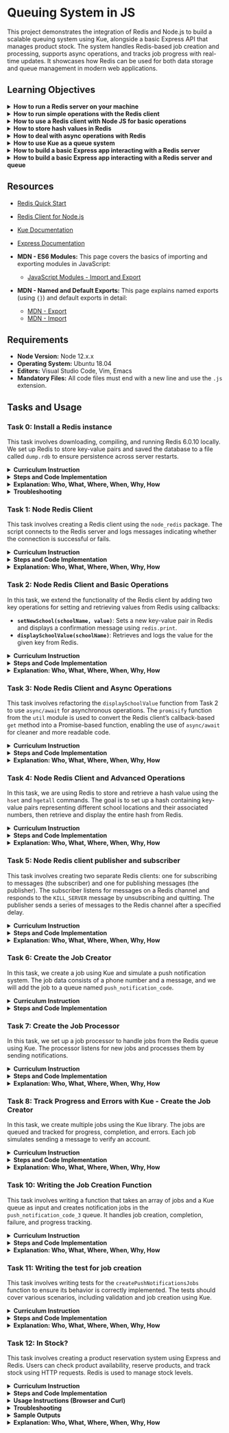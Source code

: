 # Queuing System in JS
This project demonstrates the integration of Redis and Node.js to build a scalable queuing system using Kue, alongside a basic Express API that manages product stock. The system handles Redis-based job creation and processing, supports async operations, and tracks job progress with real-time updates. It showcases how Redis can be used for both data storage and queue management in modern web applications.

## Learning Objectives
<details>
  <summary><strong>How to run a Redis server on your machine</strong></summary>

- **Answer:**
  To run a Redis server on your machine:
  1. Install Redis by downloading and extracting it from [redis.io](https://redis.io/download).
  2. Start the Redis server using the command:
     ```bash
     redis-server
     ```
  3. Ensure Redis is running by using:
     ```bash
     redis-cli ping
     ```
     The response should be `PONG`.

- **Tasks Covered:** Task 0, Task 1, Task 12.

</details>



<details>
  <summary><strong>How to run simple operations with the Redis client</strong></summary>

- **Answer:**
  Redis clients, such as `redis-cli` or Node.js Redis client, allow you to run simple operations:
  - **Set a value**:
    ```bash
    set key value
    ```
  - **Get a value**:
    ```bash
    get key
    ```
  In Node.js, you can use:
  ```javascript
  client.set('key', 'value');
  client.get('key', (err, reply) => console.log(reply));
  ```

- **Tasks Covered:** Task 0, Task 2, Task 12.

</details>



<details>
  <summary><strong>How to use a Redis client with Node JS for basic operations</strong></summary>

- **Answer:**
  In Node.js, you can use the `redis` package to interact with Redis:
  ```javascript
  const client = createClient();
  client.set('key', 'value', redis.print);
  client.get('key', (err, reply) => console.log(reply));
  ```

  This allows you to perform basic operations like setting and retrieving data from Redis.

- **Tasks Covered:** Task 1, Task 2.

</details>


<details>
  <summary><strong>How to store hash values in Redis</strong></summary>

- **Answer:**
  To store hash values in Redis using Node.js:
  ```javascript
  client.hset('hashName', 'key', 'value', redis.print);
  client.hgetall('hashName', (err, object) => console.log(object));
  ```
  This allows you to store and retrieve multiple key-value pairs under a single Redis hash.

- **Tasks Covered:** Task 4.

</details>


<details>
  <summary><strong>How to deal with async operations with Redis</strong></summary>

- **Answer:**
  You can deal with async operations in Redis by using `promisify` in Node.js:
  ```javascript
  const { promisify } = require('util');
  const getAsync = promisify(client.get).bind(client);
  const result = await getAsync('key');
  ```
  This enables using `async/await` with Redis operations.

- **Tasks Covered:** Task 3, Task 12.

</details>



<details>
  <summary><strong>How to use Kue as a queue system</strong></summary>

- **Answer:**
  Kue is a priority job queue backed by Redis. You can use Kue as follows:
  ```javascript
  const queue = kue.createQueue();
  queue.create('job_type', { data }).save();
  queue.process('job_type', (job, done) => {
    console.log(`Processing job: ${job.id}`);
    done();
  });
  ```
  This allows you to create, process, and track jobs.

- **Tasks Covered:** Task 6, Task 7, Task 8, Task 9.

</details>



<details>
  <summary><strong>How to build a basic Express app interacting with a Redis server</strong></summary>

- **Answer:**
  In an Express app, you can interact with Redis by using the `redis` package:
  ```javascript
  const client = createClient();
  app.get('/route', async (req, res) => {
    const value = await getAsync('key');
    res.json({ value });
  });
  ```
  This enables you to build an API that can retrieve and modify data in Redis.

- **Tasks Covered:** Task 12.

</details>


<details>
  <summary><strong>How to build a basic Express app interacting with a Redis server and queue</strong></summary>

- **Answer:**
  You can combine Express, Redis, and Kue by setting up routes that process jobs:
  ```javascript
  const queue = kue.createQueue();
  app.get('/route', (req, res) => {
    const job = queue.create('job_type', { data }).save();
    res.json({ job_id: job.id });
  });
  ```
  This allows the app to interact with both Redis for data storage and Kue for job processing.

- **Tasks Covered:** Task 12 (Redis), Task 6-9 (Kue).

</details>


## Resources
- [Redis Quick Start](https://redis.io/docs/latest/integrate/)
- [Redis Client for Node.js](https://github.com/redis/node-redis)
- [Kue Documentation](https://github.com/Automattic/kue)
- [Express Documentation](https://expressjs.com/)

- **MDN - ES6 Modules:**
   This page covers the basics of importing and exporting modules in JavaScript:
   - [JavaScript Modules - Import and Export](https://developer.mozilla.org/en-US/docs/Web/JavaScript/Guide/Modules)

- **MDN - Named and Default Exports:**
   This page explains named exports (using `{}`) and default exports in detail:
   - [MDN - Export](https://developer.mozilla.org/en-US/docs/web/javascript/reference/statements/export)
   - [MDN - Import](https://developer.mozilla.org/en-US/docs/Web/JavaScript/Reference/Statements/import)


## Requirements
- **Node Version:** Node 12.x.x
- **Operating System:** Ubuntu 18.04
- **Editors:** Visual Studio Code, Vim, Emacs
- **Mandatory Files:** All code files must end with a new line and use the `.js` extension.


## Tasks and Usage

### Task 0: Install a Redis instance

This task involves downloading, compiling, and running Redis 6.0.10 locally. We set up Redis to store key-value pairs and saved the database to a file called `dump.rdb` to ensure persistence across server restarts.

<details>
  <summary><strong>Curriculum Instruction</strong></summary>

- Download and install Redis 6.0.10.
- Start the Redis server.
- Set a key-value pair in the Redis database using the Redis CLI.
- Save the database to an `.rdb` file.
- Copy the `dump.rdb` file into the root of the project folder.
- Verify that calling `get Holberton` returns `"School"`.

</details>

<details>
  <summary><strong>Steps and Code Implementation</strong></summary>

1. **Download and Extract Redis:**

   Begin by downloading and extracting Redis 6.0.10:

   ```bash
   wget http://download.redis.io/releases/redis-6.0.10.tar.gz
   tar xzf redis-6.0.10.tar.gz
   cd redis-6.0.10
   ```

2. **Compile Redis:**

   After extracting, compile the Redis source code using the `make` command:

   ```bash
   make
   ```

   This command compiles the Redis binaries, including the Redis server and Redis CLI.

3. **Start the Redis Server:**

   Once compiled, run the Redis server:

   ```bash
   src/redis-server
   ```

4. **Open the Redis CLI and Set Key-Value Pairs:**

   Open another terminal, navigate to the Redis directory, and start the Redis CLI:

   ```bash
   src/redis-cli
   ```

   Set a key-value pair in the database:

   ```bash
   set Holberton School
   ```

   Retrieve the value:

   ```bash
   get Holberton
   ```

   **Expected Output:**

   ```bash
   "School"
   ```

5. **Save the Redis State to `dump.rdb`:**

   Save the current state of the Redis database to a file called `dump.rdb`:

   ```bash
   src/redis-cli save
   ```

   The `dump.rdb` file will be generated in Redis’s default working directory, which you can check using:

   ```bash
   src/redis-cli CONFIG GET dir
   ```

6. **Move the `dump.rdb` File:**

   After saving, move the `dump.rdb` file to the root of the project:

   ```bash
   cp /var/lib/redis/dump.rdb ~/source/atlas-web_back_end/queuing_system_in_js/
   ```

7. **Stop the Redis Server:**

   Once the dump file has been saved and moved, you can stop the Redis server:

   ```bash
   src/redis-cli shutdown
   ```

8. **Verify the `dump.rdb` File in the Root Directory:**

   Ensure that the `dump.rdb` file is correctly located in the project root:

   ```bash
   ls -la ~/source/atlas-web_back_end/queuing_system_in_js/
   ```

9. **Restart Redis and Verify Persistence:**

   Start Redis again:

   ```bash
   src/redis-server
   ```

   Then check that Redis persisted the key-value pair by running the following in the Redis CLI:

   ```bash
   src/redis-cli get Holberton
   ```

   **Expected Output:**

   ```bash
   "School"
   ```

</details>

<details>
  <summary><strong>Explanation: Who, What, Where, When, Why, How</strong></summary>

- **What:** This task involved downloading, installing, and configuring Redis 6.0.10. Redis stores key-value pairs in-memory but can persist data using `.rdb` snapshots. We set a key-value pair `Holberton: School` and ensured it was persisted across server restarts by saving it to a `dump.rdb` file.
- **Where:** Redis is installed in the `redis-6.0.10/` folder, and the persistent data is stored in the `dump.rdb` file located in the project root.
- **Why:** Redis is used for storing and managing data efficiently in-memory. In this task, the goal was to configure Redis to persist the database state, ensuring that the data is available after a restart.
- **How:** Redis saves the database state to a `dump.rdb` file using the `SAVE` command. This file can be loaded when the Redis server restarts, ensuring persistence of the key-value pairs.
- **Who:** This setup is important for developers who use Redis to store temporary data but also require occasional persistence of data across server restarts.
- **When:** The process is required anytime you want to verify that Redis data is properly persisted between server restarts, or when a Redis database needs to be transferred between environments.

</details>

<details>
  <summary><strong>Troubleshooting</strong></summary>

- **Issue:** Permission denied when copying `dump.rdb` to the project root.
  
  - **Solution:** If you encounter a permission error, change the file ownership to the current user:

    ```bash
    sudo chown $USER:$USER dump.rdb
    ```

- **Issue:** The Redis server reports "Address already in use."
  
  - **Solution:** This happens if another Redis instance is running. Find and kill the process:

    ```bash
    ps aux | grep redis
    sudo kill <pid>
    ```

- **Issue:** The `dump.rdb` file doesn't appear in the expected directory.
  
  - **Solution:** Verify the current Redis working directory using:

    ```bash
    src/redis-cli CONFIG GET dir
    ```

    The `dump.rdb` file will be saved to the directory returned by this command.

</details>

### Task 1: Node Redis Client

This task involves creating a Redis client using the `node_redis` package. The script connects to the Redis server and logs messages indicating whether the connection is successful or fails.

<details>
  <summary><strong>Curriculum Instruction</strong></summary>

- Install the `redis` package using npm.
- Write a script named `0-redis_client.js` to connect to the Redis server.
- Log a message when the connection is successful or when it fails.
- Use Babel and ES6 features for the implementation.

</details>

<details>
  <summary><strong>Steps and Code Implementation</strong></summary>

1. **Ensure Redis Server is Running:**

   Check if the Redis server is running by executing:

   ```bash
   ps aux | grep redis-server
   ```

   If it is not running, start the Redis server using:

   ```bash
   sudo service redis-server start
   ```

2. **Install Redis Client for Node.js:**

   Install the `node_redis` package using npm:

   From the root of your project (`~/source/atlas-web_back_end/queuing_system_in_js`), run:

   ```bash
   npm install redis
   ```

   This will install the `redis` package required for interacting with the Redis server.

3. **Install Babel and Nodemon:**

   If Babel and Nodemon are not already installed (they should be from Task 0), you can install them with:

   ```bash
   npm install @babel/core @babel/cli @babel/preset-env @babel/node nodemon --save-dev
   ```

4. **Create `0-redis_client.js`:**

   Create a new script named `0-redis_client.js` that connects to the Redis server and logs a message based on the connection status:

   ```javascript
   import { createClient } from 'redis';

   const client = createClient();

   client.on('connect', () => {
     console.log('Redis client connected to the server');
   });

   client.on('error', (err) => {
     console.log(`Redis client not connected to the server: ${err.message}`);
   });
   ```

5. **Run the Script:**

   Run the script using the following command from the root of your project:

   ```bash
   npm run dev 0-redis_client.js
   ```

   **Expected Output:**

   - If the Redis server is running and the client connects successfully, the following message will appear:

     ```
     Redis client connected to the server
     ```

   - If the connection fails (e.g., Redis server is not running), you will see an error message like this:

     ```
     Redis client not connected to the server: Error: Redis connection to 127.0.0.1:6379 failed - connect ECONNREFUSED 127.0.0.1:6379
     ```

</details>

<details>
  <summary><strong>Explanation: Who, What, Where, When, Why, How</strong></summary>

- **What:** In this task, we create a Redis client using `node_redis`. The script connects to the Redis server and logs connection status.
- **Where:** The script is located in `0-redis_client.js`, and it interacts with the Redis server running on your local machine (127.0.0.1:6379).
- **Why:** Connecting to Redis allows Node.js applications to perform operations on the Redis database, such as storing and retrieving data.
- **How:** The Redis client connects to the server using the `createClient()` method. The connection status is monitored via `client.on('connect')` and `client.on('error')` events.
- **Who:** This task is for developers looking to interact with Redis in Node.js applications.
- **When:** This script should be run whenever you need to verify that the Node.js client can connect to the Redis server.

</details>


### Task 2: Node Redis Client and Basic Operations

In this task, we extend the functionality of the Redis client by adding two key operations for setting and retrieving values from Redis using callbacks:

- **`setNewSchool(schoolName, value)`**: Sets a new key-value pair in Redis and displays a confirmation message using `redis.print`.
- **`displaySchoolValue(schoolName)`**: Retrieves and logs the value for the given key from Redis.

<details>
  <summary><strong>Curriculum Instruction</strong></summary>

- Create a new file `1-redis_op.js` and copy the code from `0-redis_client.js`.
- Add two functions:
  1. **`setNewSchool(schoolName, value)`**: Sets a key-value pair in Redis and logs a confirmation using `redis.print`.
  2. **`displaySchoolValue(schoolName)`**: Logs the value of a key `schoolName` from Redis.
- At the end of the file, call:
  - `displaySchoolValue('Holberton')`
  - `setNewSchool('HolbertonSanFrancisco', '100')`
  - `displaySchoolValue('HolbertonSanFrancisco')`
- Use callbacks for all Redis operations.

</details>

<details>
  <summary><strong>Steps and Code Implementation</strong></summary>

1. **Set up the Redis client and connect to the server:**

   The first part of the code sets up the Redis client and handles connection events:

   ```javascript
   import { createClient, print } from 'redis'; 

   const client = createClient();

   client.on('connect', () => {
     console.log('Redis client connected to the server');
   });

   client.on('error', (err) => {
     console.log(`Redis client not connected to the server: ${err.message}`);
   });
   ```

2. **Create `setNewSchool` function to add key-value pairs to Redis:**

   This function adds a key-value pair to the Redis store using `client.set` and logs the result:

   ```javascript
   function setNewSchool(schoolName, value) {
     client.set(schoolName, value, print);  // Use redis.print to log the result
   }
   ```

3. **Create `displaySchoolValue` function to retrieve key values from Redis:**

   This function retrieves and logs the value of a key in Redis using `client.get`:

   ```javascript
   function displaySchoolValue(schoolName) {
     client.get(schoolName, (err, reply) => {
       if (err) {
         console.error(`Error retrieving value for ${schoolName}:`, err);
       } else {
         console.log(reply);  // Log the retrieved value
       }
     });
   }
   ```

4. **Call the functions to test the Redis operations:**

   Finally, we call the functions to display existing values and set new key-value pairs:

   ```javascript
   displaySchoolValue('Holberton');  // Retrieve 'Holberton' key from Redis
   setNewSchool('HolbertonSanFrancisco', '100');  // Add 'HolbertonSanFrancisco' key with value '100'
   displaySchoolValue('HolbertonSanFrancisco');  // Retrieve the newly added key
   ```

5. **Run the code:**

   To run the Redis operations, use the following command:

   ```bash
   npm run dev 1-redis_op.js
   ```

</details>

<details>
  <summary><strong>Explanation: Who, What, Where, When, Why, How</strong></summary>

- **What:** This task demonstrates how to use Redis to set and retrieve key-value pairs using callbacks.
- **Where:** The code is located in the `1-redis_op.js` file.
- **Why:** Redis is widely used for in-memory data storage, and knowing how to interact with it is critical for developers.
- **How:** The functions `setNewSchool` and `displaySchoolValue` use Redis commands (`set` and `get`) to manage data. The values are retrieved and logged using callbacks.
- **Who:** This task is relevant for developers who need to use Redis to store and manage key-value data.
- **When:** This code can be used when a new key-value pair needs to be added or when retrieving values from Redis.

</details>

### Task 3: Node Redis Client and Async Operations

This task involves refactoring the `displaySchoolValue` function from Task 2 to use `async/await` for asynchronous operations. The `promisify` function from the `util` module is used to convert the Redis client’s callback-based `get` method into a Promise-based function, enabling the use of `async/await` for cleaner and more readable code.

<details>
  <summary><strong>Curriculum Instruction</strong></summary>

- Create a new file `2-redis_op_async.js` and copy the code from `1-redis_op.js`.
- Modify the function `displaySchoolValue` to use ES6 `async/await` and the `promisify` function to handle Redis operations asynchronously.
- Use the same operations as in Task 2 (setting and getting values) but with async/await for the `get` method.
- You should see the same result as Task 2 but now leveraging Promises and async/await.

</details>

<details>
  <summary><strong>Steps and Code Implementation</strong></summary>

1. **Set up the Redis client and connect to the server:**

   We initialize the Redis client and listen for connection events, as in Task 2:

   ```javascript
   import { createClient, print } from 'redis'; 
   import { promisify } from 'util'; // Import promisify for async operations

   const client = createClient();

   client.on('connect', () => {
     console.log('Redis client connected to the server');
   });

   client.on('error', (err) => {
     console.log(`Redis client not connected to the server: ${err.message}`);
   });
   ```

2. **Modify `displaySchoolValue` to use async/await:**

   We use the `promisify` function to convert the callback-based Redis client `get` method into a Promise-based one, enabling the use of `async/await`:

   ```javascript
   async function displaySchoolValue(schoolName) {
     const getAsync = promisify(client.get).bind(client);  // Promisify the client.get method
     try {
       const reply = await getAsync(schoolName);  // Use async/await for the Redis operation
       console.log(reply);  // Log the value retrieved from Redis
     } catch (err) {
       console.error(`Error retrieving value for ${schoolName}:`, err);
     }
   }
   ```

3. **Reuse the `setNewSchool` function from Task 2:**

   The `setNewSchool` function remains the same as in Task 2, using `client.set` to add key-value pairs:

   ```javascript
   function setNewSchool(schoolName, value) {
     client.set(schoolName, value, print);  // Use redis.print to log the result of the SET operation
   }
   ```

4. **Call the functions to test the async Redis operations:**

   The same functions are called as in Task 2, but now the `displaySchoolValue` function uses `async/await`:

   ```javascript
   displaySchoolValue('Holberton');  // Retrieve 'Holberton' key from Redis using async/await
   setNewSchool('HolbertonSanFrancisco', '100');  // Add 'HolbertonSanFrancisco' key with value '100'
   displaySchoolValue('HolbertonSanFrancisco');  // Retrieve the newly added key using async/await
   ```

5. **Run the code:**

   To run the Redis operations with async/await, use the following command from the project root:

   ```bash
   npm run dev 2-redis_op_async.js
   ```

   **Expected Output:**

   ```bash
   Redis client connected to the server
   Reply: OK
   School
   100
   ```

</details>

<details>
  <summary><strong>Explanation: Who, What, Where, When, Why, How</strong></summary>

- **What:** This task involves refactoring the `displaySchoolValue` function to use `async/await` for Redis operations.
- **Where:** The code is located in the `2-redis_op_async.js` file.
- **Why:** Using `async/await` simplifies asynchronous code and makes it easier to read and maintain, especially for complex operations.
- **How:** The `promisify` function is used to convert the callback-based Redis client methods into Promise-based ones. This allows us to use `async/await` to handle the results more cleanly.
- **Who:** This task is relevant for developers working with asynchronous operations in Node.js, especially when interacting with external services like Redis.
- **When:** This refactor is useful when handling Redis operations that involve asynchronous workflows, making the code more readable and efficient.

</details>



### Task 4: Node Redis Client and Advanced Operations

In this task, we are using Redis to store and retrieve a hash value using the `hset` and `hgetall` commands. The goal is to set up a hash containing key-value pairs representing different school locations and their associated numbers, then retrieve and display the entire hash from Redis.

<details>
  <summary><strong>Curriculum Instruction</strong></summary>

- Use the Redis client to store a hash value.
- Create a hash using `hset`, and store the following key-value pairs:
  - Portland = 50
  - Seattle = 80
  - New York = 20
  - Bogota = 20
  - Cali = 40
  - Paris = 2
- Use `redis.print` to confirm each `hset` operation.
- Use `hgetall` to retrieve and display the entire hash object from Redis.

</details>

<details>
  <summary><strong>Steps and Code Implementation</strong></summary>


1. **Set Up the Redis Client:**

   Set up the Redis client and add event handlers to listen for connection and error events:

   ```javascript
   import { createClient, print } from 'redis'; // Import Redis client and print function

   const client = createClient(); // Create Redis client

   client.on('connect', () => {
     console.log('Redis client connected to the server');
   });

   client.on('error', (err) => {
     console.log(`Redis client not connected to the server: ${err.message}`);
   });
   ```

2. **Create Hash:**

   Use the `hset` command to set multiple key-value pairs in the Redis hash. The key of the hash is `HolbertonSchools`, and each `hset` command uses `redis.print` to log a confirmation message:

   ```javascript
   client.hset('HolbertonSchools', 'Portland', 50, print);
   client.hset('HolbertonSchools', 'Seattle', 80, print);
   client.hset('HolbertonSchools', 'New York', 20, print);
   client.hset('HolbertonSchools', 'Bogota', 20, print);
   client.hset('HolbertonSchools', 'Cali', 40, print);
   client.hset('HolbertonSchools', 'Paris', 2, print);
   ```

3. **Retrieve and Display Hash:**

   To retrieve the entire hash, use the `hgetall` command, which returns all key-value pairs associated with the specified key (`HolbertonSchools`). The retrieved data is logged to the console:

   ```javascript
   client.hgetall('HolbertonSchools', (err, reply) => {
     if (err) {
       console.error('Error retrieving hash:', err);
     } else {
       console.log(reply); // Log the full hash object
     }
   });
   ```

4. **Complete Code:**

   Here's the complete code for `4-redis_advanced_op.js`:

   ```javascript
   import { createClient, print } from 'redis'; // Import Redis client and print function

   const client = createClient(); // Create Redis client

   client.on('connect', () => {
     console.log('Redis client connected to the server');
   });

   client.on('error', (err) => {
     console.log(`Redis client not connected to the server: ${err.message}`);
   });

   // Store key-value pairs in a Redis hash
   client.hset('HolbertonSchools', 'Portland', 50, print);
   client.hset('HolbertonSchools', 'Seattle', 80, print);
   client.hset('HolbertonSchools', 'New York', 20, print);
   client.hset('HolbertonSchools', 'Bogota', 20, print);
   client.hset('HolbertonSchools', 'Cali', 40, print);
   client.hset('HolbertonSchools', 'Paris', 2, print);

   // Retrieve and display the entire hash
   client.hgetall('HolbertonSchools', (err, reply) => {
     if (err) {
       console.error('Error retrieving hash:', err);
     } else {
       console.log(reply);
     }
   });
   ```

6. **Run the Script:**

   After implementing the above code, run the script using the following command:

   ```bash
   npm run dev 4-redis_advanced_op.js
   ```

7. **Expected Output:**

   ```bash
   Redis client connected to the server
   Reply: 1
   Reply: 1
   Reply: 1
   Reply: 1
   Reply: 1
   Reply: 1
   {
     Portland: '50',
     Seattle: '80',
     'New York': '20',
     Bogota: '20',
     Cali: '40',
     Paris: '2'
   }
   ```

</details>

<details>
  <summary><strong>Explanation: Who, What, Where, When, Why, How</strong></summary>

- **What:** This task demonstrates how to create a Redis hash using `hset` and retrieve the entire hash using `hgetall`.
- **Where:** The Redis hash is stored under the key `HolbertonSchools` in the Redis database.
- **Why:** Hashes in Redis are useful for storing key-value pairs under a single key, making them efficient for representing objects.
- **How:** We used the `hset` command to store key-value pairs in the hash, and the `hgetall` command to retrieve all key-value pairs.
- **Who:** This task is important for developers working with Redis to store complex data structures.
- **When:** The Redis client will automatically handle the storage and retrieval of the hash whenever `hset` or `hgetall` is called.

</details>


### Task 5: Node Redis client publisher and subscriber

This task involves creating two separate Redis clients: one for subscribing to messages (the subscriber) and one for publishing messages (the publisher). The subscriber listens for messages on a Redis channel and responds to the `KILL_SERVER` message by unsubscribing and quitting. The publisher sends a series of messages to the Redis channel after a specified delay.

<details>
  <summary><strong>Curriculum Instruction</strong></summary>

- In `5-subscriber.js`, create a Redis client:
  - On connection, log the message: `Redis client connected to the server`.
  - On error, log: `Redis client not connected to the server: ERROR MESSAGE`.
  - Subscribe to the channel `holberton school channel`.
  - When a message is received on the channel, log it.
  - If the message is `KILL_SERVER`, unsubscribe and quit the client.

- In `5-publisher.js`, create a Redis client:
  - On connection, log: `Redis client connected to the server`.
  - On error, log: `Redis client not connected to the server: ERROR MESSAGE`.
  - Create a function `publishMessage` that:
    - Accepts two arguments: `message` (string) and `time` (in ms).
    - Logs: `About to send MESSAGE` after the time delay.
    - Publishes the message to the `holberton school channel` after the time delay.

- At the end of `5-publisher.js`, call:
  - `publishMessage("Holberton Student #1 starts course", 100);`
  - `publishMessage("Holberton Student #2 starts course", 200);`
  - `publishMessage("KILL_SERVER", 300);`
  - `publishMessage("Holberton Student #3 starts course", 400);`

</details>

<details>
  <summary><strong>Steps and Code Implementation</strong></summary>

1. **Create `5-subscriber.js`:**

   ```javascript
   import { createClient } from 'redis';

   const client = createClient();

   client.on('connect', () => {
     console.log('Redis client connected to the server');
   });

   client.on('error', (err) => {
     console.log(`Redis client not connected to the server: ${err.message}`);
   });

   client.subscribe('holberton school channel');

   client.on('message', (channel, message) => {
     console.log(message);
     if (message === 'KILL_SERVER') {
       client.unsubscribe();
       client.quit();
     }
   });
   ```

2. **Create `5-publisher.js`:**

   ```javascript
   import { createClient } from 'redis';

   const client = createClient();

   client.on('connect', () => {
     console.log('Redis client connected to the server');
   });

   client.on('error', (err) => {
     console.log(`Redis client not connected to the server: ${err.message}`);
   });

   function publishMessage(message, time) {
     setTimeout(() => {
       console.log(`About to send ${message}`);
       client.publish('holberton school channel', message);
     }, time);
   }

   publishMessage("Holberton Student #1 starts course", 100);
   publishMessage("Holberton Student #2 starts course", 200);
   publishMessage("KILL_SERVER", 300);
   publishMessage("Holberton Student #3 starts course", 400);
   ```

3. **Running the Publisher and Subscriber:**

   - **In Terminal 1 (Subscriber):**

     ```bash
     npm run dev 5-subscriber.js
     ```

     **Expected Output in Terminal 1 (Subscriber):**

     ```bash
     [nodemon] 2.0.22
     [nodemon] to restart at any time, enter `rs`
     [nodemon] watching path(s): *.*
     [nodemon] watching extensions: js,mjs,json
     [nodemon] starting `babel-node --presets @babel/preset-env 5-subscriber.js`
     Redis client connected to the server
     Holberton Student #1 starts course
     Holberton Student #2 starts course
     KILL_SERVER
     [nodemon] clean exit - waiting for changes before restart
     ```

   - **In Terminal 2 (Publisher):**

     ```bash
     npm run dev 5-publisher.js
     ```

     **Expected Output in Terminal 2 (Publisher):**

     ```bash
     [nodemon] 2.0.22
     [nodemon] to restart at any time, enter `rs`
     [nodemon] watching path(s): *.*
     [nodemon] watching extensions: js,mjs,json
     [nodemon] starting `babel-node --presets @babel/preset-env 5-publisher.js`
     Redis client connected to the server
     About to send Holberton Student #1 starts course
     About to send Holberton Student #2 starts course
     About to send KILL_SERVER
     About to send Holberton Student #3 starts course
     ```

   - **Explanation of the Output:**
     - The publisher sends four messages to the `holberton school channel`. After 100 ms, it sends "Holberton Student #1 starts course," after 200 ms, it sends "Holberton Student #2 starts course," and so on.
     - The subscriber receives the messages and logs them as they are published.
     - When the message "KILL_SERVER" is sent, the subscriber logs the message, unsubscribes from the channel, and quits the connection. At this point, the subscriber stops listening for any new messages.

</details>

<details>
  <summary><strong>Explanation: Who, What, Where, When, Why, How</strong></summary>

- **What:** We implemented two Redis clients. One subscribes to a channel and listens for messages, and the other publishes messages at timed intervals.
- **Where:** The code is split into two files:
  - `5-subscriber.js`: Sets up the subscriber client.
  - `5-publisher.js`: Sets up the publisher client and publishes messages to the Redis channel.
- **Why:** This task demonstrates how to implement basic Redis pub/sub operations in Node.js, simulating a simple messaging system where one process sends messages and another process listens for them.
- **How:** The subscriber listens for messages on the `holberton school channel`. The publisher sends a message to this channel after a specified delay.
- **Who:** Developers who want to implement a simple messaging system using Redis pub/sub functionality.
- **When:** Whenever messages need to be passed between different processes or services asynchronously.

</details>

### Task 6: Create the Job Creator

In this task, we create a job using Kue and simulate a push notification system. The job data consists of a phone number and a message, and we will add the job to a queue named `push_notification_code`.

<details>
  <summary><strong>Curriculum Instruction</strong></summary>

- Create a new queue named `push_notification_code`.
- Create a job with the following data format:
  
  ```json
  {
   phoneNumber: string,
  message: string,
  }
  ```

- Once the job is created, log `Notification job created: JOB_ID`.
- Handle job completion by logging `Notification job completed`.
- Handle job failure by logging `Notification job failed`.

</details>

<details>
  <summary><strong>Steps and Code Implementation</strong></summary>

1. **Install Kue (If not already installed):**
   
   You can install Kue via npm:

   ```bash
   npm install kue --save
   ```

2. **Create the Job Creator:**

   Write the job creation logic in `6-job_creator.js`:

   ```javascript
   import kue from 'kue';

   // Create a queue
   const queue = kue.createQueue();

   // Create a job data object
   const jobData = {
     phoneNumber: '(555) 555-5555',  // Placeholder phone number
     message: 'you are loved',  // Placeholder message
   };

   // Create a job and add it to the queue
   const job = queue.create('push_notification_code', jobData)
     .save((err) => {
       if (!err) console.log(`Notification job created: ${job.id}`);
     });

   // Handle job completion
   job.on('complete', () => {
     console.log('Notification job completed');
   });

   // Handle job failure
   job.on('failed', () => {
     console.log('Notification job failed');
   });
   ```

3. **Run the Job Creator:**

   To run the job creator, use the following command in the terminal:

   ```bash
   npm run dev 6-job_creator.js
   ```

   **Expected Output:**

   ```bash
   Notification job created: 1
   ```

   Each time you run this command, a new job will be added to the queue, and the job ID will increment.

</details>


### Task 7: Create the Job Processor

In this task, we set up a job processor to handle jobs from the Redis queue using Kue. The processor listens for new jobs and processes them by sending notifications.

<details>
  <summary><strong>Curriculum Instruction</strong></summary>

- Create a file `6-job_processor.js` to process jobs from the `push_notification_code` queue.
- Write a function `sendNotification` that takes two arguments:
  - `phoneNumber`: The phone number to send the notification to.
  - `message`: The message to include in the notification.
- Ensure the job processor listens for new jobs and calls `sendNotification` for each job.

</details>

<details>
  <summary><strong>Steps and Code Implementation</strong></summary>


1. **Create the `6-job_processor.js` file:**

   Add the following code:

   ```javascript
   import kue from 'kue';

   // Create a queue
   const queue = kue.createQueue();

   /**
    * Function to send a notification.
    * @param {string} phoneNumber - The phone number to send the notification to.
    * @param {string} message - The message to include in the notification.
    */
   function sendNotification(phoneNumber, message) {
     console.log(`Sending notification to ${phoneNumber}, with message: ${message}`);
   }

   // Process jobs from the push_notification_code queue
   queue.process('push_notification_code', (job, done) => {
     const { phoneNumber, message } = job.data;
     sendNotification(phoneNumber, message);
     done();
   });
   ```

2. **Run the Job Processor:**

   In **Terminal 1**, run the job processor:

   ```bash
   npm run dev 6-job_processor.js
   ```

3. **Create Jobs in Another Terminal:**

   Open **Terminal 2** and run the job creator:

   ```bash
   npm run dev 6-job_creator.js
   ```

4. **Expected Output:**

   - In **Terminal 2**, the job creator will queue a new job:

     ```bash
     Notification job created: 5
     Notification job completed
     ```

   - In **Terminal 1**, the job processor will pick up the job and send a notification:

     ```bash
     Sending notification to (555) 555-5555, with message: you are loved
     ```

</details>

<details>
  <summary><strong>Explanation: Who, What, Where, When, Why, How</strong></summary>

- **What:** The job processor listens for jobs in the Redis queue and processes them by sending notifications.
- **Where:** The processor is set up in `6-job_processor.js`, while job creation is done in `6-job_creator.js`.
- **Why:** We want to handle jobs in an asynchronous manner by processing them in the background.
- **How:** Using Kue, the processor listens for jobs and sends notifications based on the job data.
- **Who:** This pattern is useful for developers managing background tasks in distributed systems.
- **When:** Each time a new job is created, the job processor handles it immediately.

</details>

### Task 8: Track Progress and Errors with Kue - Create the Job Creator

In this task, we create multiple jobs using the Kue library. The jobs are queued and tracked for progress, completion, and errors. Each job simulates sending a message to verify an account.

<details>
  <summary><strong>Curriculum Instruction</strong></summary>

- Create an array `jobs` with data that includes phone numbers and messages.
- For each job, create a new job in the Redis queue named `push_notification_code_2`.
- Log the following events:
  - Job creation.
  - Job completion.
  - Job failure (if any).
  - Job progress (in percentage).

</details>

<details>
  <summary><strong>Steps and Code Implementation</strong></summary>


1. **Create the `7-job_creator.js` file:**

   Write the following code to create the jobs and track their progress:

   ```javascript
   import kue from 'kue';

   // Create an array of jobs with phone numbers and messages
   const jobs = [
     {
       phoneNumber: '4153518780',
       message: 'This is the code 1234 to verify your account'
     },
     {
       phoneNumber: '4153518781',
       message: 'This is the code 4562 to verify your account'
     },
     {
       phoneNumber: '4153518743',
       message: 'This is the code 4321 to verify your account'
     },
     {
       phoneNumber: '4153538781',
       message: 'This is the code 4562 to verify your account'
     },
     {
       phoneNumber: '4153118782',
       message: 'This is the code 4321 to verify your account'
     },
     {
       phoneNumber: '4153718781',
       message: 'This is the code 4562 to verify your account'
     },
     {
       phoneNumber: '4159518782',
       message: 'This is the code 4321 to verify your account'
     },
     {
       phoneNumber: '4158718781',
       message: 'This is the code 4562 to verify your account'
     },
     {
       phoneNumber: '4153818782',
       message: 'This is the code 4321 to verify your account'
     },
     {
       phoneNumber: '4154318781',
       message: 'This is the code 4562 to verify your account'
     },
     {
       phoneNumber: '4151218782',
       message: 'This is the code 4321 to verify your account'
     }
   ];

   // Create a Kue queue
   const queue = kue.createQueue();

   // Loop through the jobs array and create a job for each item
   jobs.forEach((jobData) => {
     const job = queue.create('push_notification_code_2', jobData)
       .save((err) => {
         if (!err) {
           console.log(`Notification job created: ${job.id}`);
         }
       });

     // Event listener for job completion
     job.on('complete', () => {
       console.log(`Notification job ${job.id} completed`);
     });

     // Event listener for job failure
     job.on('failed', (err) => {
       console.log(`Notification job ${job.id} failed: ${err}`);
     });

     // Event listener for job progress
     job.on('progress', (progress) => {
       console.log(`Notification job ${job.id} ${progress}% complete`);
     });
   });
   ```

2. **Run the Job Creator:**

   To execute the job creator, use the following command in your terminal:

   ```bash
   npm run dev 7-job_creator.js
   ```

3. **Expected Output:**

   After running the script, you should see output similar to the following in your terminal:

   ```bash
   Notification job created: 8
   Notification job created: 9
   Notification job created: 10
   Notification job created: 11
   Notification job created: 12
   Notification job created: 13
   Notification job created: 14
   Notification job created: 15
   Notification job created: 16
   Notification job created: 17
   Notification job created: 48
  ```

</details>

<details>
  <summary><strong>Explanation: Who, What, Where, When, Why, How</strong></summary>

- **What:** This task creates multiple jobs to send notifications, tracks their progress, and logs completion, failure, and progress.
- **Where:** The job creation is done in the `7-job_creator.js` file.
- **Why:** The purpose is to demonstrate how to track job creation, progress, completion, and failure using Kue for job management.
- **How:** We use Kue to manage a queue of jobs that handle asynchronous tasks, such as sending notifications.
- **Who:** This pattern is beneficial for developers working with background job queues in distributed systems.
- **When:** This process is executed whenever the job creator script is run, generating new jobs for the queue.

</details>


### Task 9: Track Progress and Errors with Kue - Create the Job Processor

This task involves creating a job processor that handles notification jobs, tracks their progress, and processes errors (blacklisted phone numbers) using Kue. The processor works alongside a job creator that sends notification jobs to a Redis queue.

<details>
  <summary><strong>Curriculum Instruction</strong></summary>

- Create an array containing blacklisted phone numbers (`4153518780`, `4153518781`).
- Create a `sendNotification` function that takes four arguments: `phoneNumber`, `message`, `job`, and `done`.
  - When called, track the job progress from 0 out of 100.
  - If the phone number is blacklisted, fail the job with an `Error` object and a message indicating the blacklisting.
  - Otherwise, track the job progress to 50% and log the notification being sent.
- Create a Kue queue that processes jobs from the `push_notification_code_2` queue with two jobs at a time.
- Use Redis and Kue to manage the queue and job handling.
- Run two Node processes to simulate job creation and job processing.

</details>

<details>
  <summary><strong>Steps and Code Implementation</strong></summary>

1. **Set Up Blacklisted Numbers:**

   Create an array with blacklisted phone numbers:

   ```javascript
   const blacklistedNumbers = ['4153518780', '4153518781'];
   ```

2. **Create the `sendNotification` Function:**

   Define the function that processes notification jobs and tracks job progress:

   ```javascript
   function sendNotification(phoneNumber, message, job, done) {
     job.progress(0, 100);
     
     // Check if the phone number is blacklisted
     if (blacklistedNumbers.includes(phoneNumber)) {
       return done(new Error(`Phone number ${phoneNumber} is blacklisted`));
     }
     
     // Simulate sending a notification and update progress
     job.progress(50, 100);
     console.log(`Sending notification to ${phoneNumber}, with message: ${message}`);
     
     done(); // Complete the job
   }
   ```

3. **Create the Queue with Kue:**

   Use Kue to create a queue that processes jobs from the `push_notification_code_2` queue. The queue processes two jobs at a time:

   ```javascript
   const queue = kue.createQueue();
   
   queue.process('push_notification_code_2', 2, (job, done) => {
     const { phoneNumber, message } = job.data;
     sendNotification(phoneNumber, message, job, done);
   });
   ```

4. **Start the Processor:**

   The job processor listens for new jobs on the `push_notification_code_2` queue and processes them. To run the job processor:

   ```bash
   npm run dev 7-job_processor.js
   ```

5. **Create Jobs for the Queue:**

   To test the job processor, create jobs using the job creator script. Each job contains a phone number and a message. To run the job creator:

   ```bash
   npm run dev 7-job_creator.js
   ```

6. **Example of Output in Terminal 1 (Processor):**

   The job processor receives and processes jobs, logging notifications and handling blacklisted numbers:

   ```
   Sending notification to 4153518743, with message: This is the code 4321 to verify your account
   Sending notification to 4153538781, with message: This is the code 4562 to verify your account
   Sending notification to 4153118782, with message: This is the code 4321 to verify your account
   Sending notification to 4153718781, with message: This is the code 4562 to verify your account
   Sending notification to 4159518782, with message: This is the code 4321 to verify your account
   Sending notification to 4158718781, with message: This is the code 4562 to verify your account
   Sending notification to 4153818782, with message: This is the code 4321 to verify your account
   Sending notification to 4154318781, with message: This is the code 4562 to verify your account
   Sending notification to 4151218782, with message: This is the code 4321 to verify your account
   ```

7. **Example of Output in Terminal 2 (Job Creator):**

   The job creator generates jobs and sends them to the queue:

   ```
   Notification job created: 19
   Notification job created: 20
   Notification job created: 21
   Notification job created: 22
   Notification job created: 23
   Notification job created: 24
   Notification job created: 25
   Notification job created: 26
   Notification job created: 27
   Notification job created: 28
   Notification job created: 29
   ```

   Additionally, the job creator tracks the progress and failures of jobs:

   ```
   Notification job 19 0% complete
   Notification job 20 0% complete
   Notification job 19 failed: Phone number 4153518780 is blacklisted
   Notification job 20 failed: Phone number 4153518781 is blacklisted
   Notification job 21 0% complete
   Notification job 21 50% complete
   Notification job 22 0% complete
   Notification job 22 50% complete
   Notification job 21 completed
   Notification job 22 completed
   ```

</details>

<details>
  <summary><strong>Explanation: Who, What, Where, When, Why, How</strong></summary>

- **What:** This task creates a job processor that handles notification jobs, tracks job progress, and processes errors (blacklisted phone numbers) using Kue.
- **Where:** The job processor (`7-job_processor.js`) runs in one terminal, while the job creator (`7-job_creator.js`) runs in another. Both scripts interact with the same Redis queue.
- **Why:** The goal is to simulate real-world job queues with progress tracking and error handling.
- **How:** Jobs are added to the queue with `kue.createQueue`, and the processor listens for new jobs and processes them in parallel.
- **Who:** This is important for developers working on backend systems involving queuing and job management.
- **When:** This is useful in scenarios where asynchronous job processing and error tracking are required, such as handling notifications, emails, or other background tasks.

</details>

### Task 10: Writing the Job Creation Function

This task involves writing a function that takes an array of jobs and a Kue queue as input and creates notification jobs in the `push_notification_code_3` queue. It handles job creation, completion, failure, and progress tracking.

<details>
  <summary><strong>Curriculum Instruction</strong></summary>

- Create a function named `createPushNotificationsJobs` that takes two arguments:
  - `jobs`: an array of job objects (each containing `phoneNumber` and `message`).
  - `queue`: a Kue queue.
- If `jobs` is not an array, throw an error with the message: `Jobs is not an array`.
- For each job in `jobs`, create a new job in the `push_notification_code_3` queue.
- When a job is created, log `Notification job created: JOB_ID`.
- When a job is completed, log `Notification job JOB_ID completed`.
- When a job fails, log `Notification job JOB_ID failed: ERROR`.
- When a job is making progress, log `Notification job JOB_ID PERCENT% complete`.

</details>

<details>
  <summary><strong>Steps and Code Implementation</strong></summary>

1. **Create the `createPushNotificationsJobs` Function:**

   Write the function to create jobs in the queue and handle events for job creation, completion, failure, and progress:

   ```javascript
   import kue from 'kue';

   /**
    * Function to create push notification jobs.
    * @param {Array} jobs - Array of job objects (with phoneNumber and message).
    * @param {Object} queue - Kue queue instance.
    */
   export default function createPushNotificationsJobs(jobs, queue) {
     if (!Array.isArray(jobs)) {
       throw new Error('Jobs is not an array');
     }

     // Loop through each job in the jobs array and add it to the queue
     jobs.forEach((jobData) => {
       const job = queue.create('push_notification_code_3', jobData);

       // Event listeners for job creation, completion, failure, and progress
       job
         .on('enqueue', () => {
           console.log(`Notification job created: ${job.id}`);
         })
         .on('complete', () => {
           console.log(`Notification job ${job.id} completed`);
         })
         .on('failed', (err) => {
           console.log(`Notification job ${job.id} failed: ${err}`);
         })
         .on('progress', (progress) => {
           console.log(`Notification job ${job.id} ${progress}% complete`);
         });

       // Save the job to the queue
       job.save();
     });
   }
   ```

2. **Create the `8-job-main.js` File:**

   The `8-job-main.js` file is responsible for creating the queue and calling the `createPushNotificationsJobs` function:

   ```javascript
   import kue from 'kue';
   import createPushNotificationsJobs from './8-job.js';

   const queue = kue.createQueue();

   const list = [
     {
       phoneNumber: '(555) 555-5555',
       message: 'This is the code 1234 to verify your account'
     }
   ];

   createPushNotificationsJobs(list, queue);
   ```

3. **Run the Job Processor and Creator:**

   To run the job creator function in `8-job-main.js`, use the following command:

   ```bash
   npm run dev 8-job-main.js
   ```

4. **Example of Output:**

   When the job creation function is executed, it logs the creation, completion, or failure of each job and tracks progress:

   **Terminal Output:**

   ```
   Notification job created: 30
   ```

</details>

<details>
  <summary><strong>Explanation: Who, What, Where, When, Why, How</strong></summary>

- **What:** This task creates a function to generate jobs from an array and send them to a Kue queue.
- **Where:** The function is located in the `8-job.js` file, and the jobs are processed using the Kue queue system.
- **Why:** This setup helps manage notification jobs efficiently, with real-time feedback on job creation, completion, failure, and progress.
- **How:** The function creates a new job for each entry in the `jobs` array, adds it to the `push_notification_code_3` queue, and uses event listeners to log the job's status.
- **Who:** This task is essential for backend developers working with job queuing systems to manage notifications and tasks asynchronously.
- **When:** This is useful when you need to track the status of long-running jobs or notifications, especially when dealing with high volumes of tasks.

</details>


### Task 11: Writing the test for job creation

This task involves writing tests for the `createPushNotificationsJobs` function to ensure its behavior is correctly implemented. The tests should cover various scenarios, including validation and job creation using Kue.

<details>
  <summary><strong>Curriculum Instruction</strong></summary>

- Import the function `createPushNotificationsJobs`.
- Create a queue with Kue.
- Write a test suite to validate the following:
  - Enter the test mode without processing the jobs before executing the tests.
  - Clear the queue and exit the test mode after executing the tests.
  - Validate which jobs are inside the queue.
  - Ensure the queue behaves correctly for different input scenarios.

</details>

<details>
  <summary><strong>Steps and Code Implementation</strong></summary>

1. **Set up the test environment:**

   You will need to install the necessary testing dependencies. Ensure Mocha and Chai are installed as development dependencies in your project. You can do this by running:

   ```bash
   npm install mocha chai --save-dev
   ```

   You should also ensure that the test script is set up in your `package.json` file:

   ```json
   {
     "scripts": {
       "test": "./node_modules/.bin/mocha --require @babel/register --exit 8-job.test.js"
     }
   }
   ```

2. **Write the test cases in `8-job.test.js`:**

   Below is the full code for the test suite that verifies different behaviors for the `createPushNotificationsJobs` function.

   ```javascript
   import { expect } from 'chai';
   import kue from 'kue';
   import createPushNotificationsJobs from './8-job.js';

   describe('createPushNotificationsJobs', () => {
     let queue;

     beforeEach(() => {
       queue = kue.createQueue();
       queue.testMode.enter(); // Enter test mode to avoid actual job processing
     });

     afterEach(() => {
       queue.testMode.clear(); // Clear the test queue after each test
       queue.testMode.exit();  // Exit test mode
     });

     it('should display an error message if jobs is not an array', () => {
       expect(() => createPushNotificationsJobs({}, queue)).to.throw('Jobs is not an array');
     });

     it('should create two new jobs in the queue', () => {
       const jobs = [
         { phoneNumber: '4153518780', message: 'This is the code 1234 to verify your account' },
         { phoneNumber: '4153518781', message: 'This is the code 4562 to verify your account' }
       ];

       createPushNotificationsJobs(jobs, queue);
       expect(queue.testMode.jobs.length).to.equal(2);
       expect(queue.testMode.jobs[0].data).to.deep.equal(jobs[0]);
       expect(queue.testMode.jobs[1].data).to.deep.equal(jobs[1]);
     });

     it('should not create jobs when an empty array is passed', () => {
       const jobs = [];
       createPushNotificationsJobs(jobs, queue);
       expect(queue.testMode.jobs.length).to.equal(0);
     });
   });
   ```

3. **Run the tests:**

   To run the tests, use the following command:

   ```bash
   npm test 8-job.test.js
   ```

   **Expected Output:**

   ```bash
    queuing_system_in_js@1.0.0 test
    ./node_modules/.bin/mocha --require @babel/register --exit 8-job.test.js

    createPushNotificationsJobs
      ✓ should display an error message if jobs is not an array
      ✓ should create two new jobs in the queue
      ✓ should not create jobs when an empty array is passed

    3 passing (21ms)
   ```

</details>

<details>
  <summary><strong>Explanation: Who, What, Where, When, Why, How</strong></summary>

- **What:** This task involves testing the behavior of the `createPushNotificationsJobs` function. The function is responsible for creating new jobs in the Kue queue based on the input.
- **Where:** The test file is located in `8-job.test.js`, and the function `createPushNotificationsJobs` is in `8-job.js`.
- **Why:** Testing ensures that the function behaves correctly for different input scenarios, including error handling and job creation.
- **How:** The tests use Mocha, Chai, and Kue's `testMode` to simulate job creation in the queue and validate the results without actually processing the jobs.
- **Who:** This task is useful for developers who want to verify that their job creation logic in the queue works as expected, including validation and job handling.
- **When:** The tests are executed every time `npm test 8-job.test.js` is run, ensuring the function behaves correctly before deployment or further development.

</details>

### Task 12: In Stock?

This task involves creating a product reservation system using Express and Redis. Users can check product availability, reserve products, and track stock using HTTP requests. Redis is used to manage stock levels.


<details>
  <summary><strong>Curriculum Instruction</strong></summary>

- Create an Express server listening on port `1245`.
- Set up a list of products and expose API routes to:
  - Get the list of products (`GET /list_products`).
  - Get details of a product by `itemId` (`GET /list_products/:itemId`).
  - Reserve a product by reducing its stock (`GET /reserve_product/:itemId`).
- Use Redis to store and manage product stock levels.
- Ensure responses are returned in JSON format.
- Use `async/await` with `promisify` for Redis operations.
  
</details>

<details>
  <summary><strong>Steps and Code Implementation</strong></summary>

1. **Set up the server and dependencies:**
   
   Install Express, Redis, and utilities:
   ```bash
   npm install express redis util
   ```

   Start Redis:
   ```bash
   redis-server
   ```

2. **Create the list of products:**
   
   Define the product list as follows:
   ```javascript
   const listProducts = [
     { itemId: 1, itemName: 'Suitcase 250', price: 50, stock: 4 },
     { itemId: 2, itemName: 'Suitcase 450', price: 100, stock: 10 },
     { itemId: 3, itemName: 'Suitcase 650', price: 350, stock: 2 },
     { itemId: 4, itemName: 'Suitcase 1050', price: 550, stock: 5 },
   ];
   ```

3. **Set up Redis client:**

   Create a Redis client and use `promisify` to handle async Redis operations:
   ```javascript
   const client = createClient();
   const getAsync = promisify(client.get).bind(client);
   const setAsync = promisify(client.set).bind(client);
   ```

4. **Define routes for the API:**

   - **GET `/list_products`:** Return a list of all available products.
   - **GET `/list_products/:itemId`:** Return the details of a specific product, including the current stock from Redis.
   - **GET `/reserve_product/:itemId`:** Reserve a product by reducing its stock.

   Example route for `/list_products`:
   ```javascript
   app.get('/list_products', (req, res) => {
     const products = listProducts.map(({ itemId, itemName, price, stock }) => ({
       itemId,
       itemName,
       price,
       initialAvailableQuantity: stock,
     }));
     res.json(products);
   });
   ```

   Example route for `/reserve_product/:itemId`:
   ```javascript
   app.get('/reserve_product/:itemId', async (req, res) => {
     const itemId = parseInt(req.params.itemId, 10);
     const product = getItemById(itemId);
   
     if (!product) {
       res.json({ status: 'Product not found' });
       return;
     }
   
     let currentStock = await getCurrentReservedStockById(itemId);
     if (currentStock === null) {
       currentStock = product.stock;
     }
   
     if (currentStock <= 0) {
       res.json({ status: 'Not enough stock available', itemId });
     } else {
       await reserveStockById(itemId, currentStock - 1);
       res.json({ status: 'Reservation confirmed', itemId });
     }
   });
   ```

5. **Run the server:**

   Start the server using:
   ```bash
   npm run dev 9-stock.js
   ```

</details>

<details>
  <summary><strong>Usage Instructions (Browser and Curl)</strong></summary>

1. **Get the list of products:**

   - **Curl:**
     ```bash
     curl localhost:1245/list_products
     ```
   - **Browser:**
     Visit [http://localhost:1245/list_products](http://localhost:1245/list_products)

2. **Get details of a specific product:**

   - **Curl:**
     ```bash
     curl localhost:1245/list_products/1
     ```
   - **Browser:**
     Visit [http://localhost:1245/list_products/1](http://localhost:1245/list_products/1)

3. **Reserve a product:**

   - **Curl:**
     ```bash
     curl localhost:1245/reserve_product/1
     ```
   - **Browser:**
     Visit [http://localhost:1245/reserve_product/1](http://localhost:1245/reserve_product/1)

</details>

<details>
  <summary><strong>Troubleshooting</strong></summary>

1. **Port already in use (`EADDRINUSE`):**

   If you see an error about port `1245` being in use:
   - Find the process using the port:
     ```bash
     sudo lsof -i :1245
     ```
   - Kill the process:
     ```bash
     sudo kill <PID>
     ```
   - Restart the server:
     ```bash
     npm run dev 9-stock.js
     ```

2. **Redis connection issues:**
   - Ensure Redis is running:
     ```bash
     redis-cli ping
     ```
   - Response should be `PONG`, indicating the Redis server is connected.

</details>

<details>
  <summary><strong>Sample Outputs</strong></summary>

1. **List products:**
   ```bash
   curl localhost:1245/list_products
   ```
   **Response:**
   ```json
   [
     {"itemId":1,"itemName":"Suitcase 250","price":50,"initialAvailableQuantity":4},
     {"itemId":2,"itemName":"Suitcase 450","price":100,"initialAvailableQuantity":10},
     {"itemId":3,"itemName":"Suitcase 650","price":350,"initialAvailableQuantity":2},
     {"itemId":4,"itemName":"Suitcase 1050","price":550,"initialAvailableQuantity":5}
   ]
   ```

2. **Product details:**
   ```bash
   curl localhost:1245/list_products/1
   ```
   **Response:**
   ```json
   {
     "itemId":1,
     "itemName":"Suitcase 250",
     "price":50,
     "initialAvailableQuantity":4,
     "currentQuantity":4
   }
   ```

3. **Reserve a product:**
   ```bash
   curl localhost:1245/reserve_product/1
   ```
   **Response:**
   ```json
   {"status":"Reservation confirmed","itemId":1}
   ```

4. **Product not found:**
   ```bash
   curl localhost:1245/list_products/12
   ```
   **Response:**
   ```json
   {"status":"Product not found"}
   ```

5. **Not enough stock available:**
   After making enough reservations to deplete stock:
   ```bash
   curl localhost:1245/reserve_product/1
   ```
   **Response:**
   ```json
   {"status":"Not enough stock available","itemId":1}
   ```

</details>


<details>
  <summary><strong>Explanation: Who, What, Where, When, Why, How</strong></summary>

- **What:** This task builds a product reservation system using Express for the API and Redis for stock management.
- **Where:** Products and their stock are managed in Redis, with API routes exposed via Express on port `1245`.
- **Why:** This approach provides a fast and scalable way to manage stock levels using an in-memory database like Redis.
- **How:** Stock levels are stored in Redis, and the Express server exposes API routes to interact with product data.
- **Who:** Developers who need a lightweight, real-time system to manage product stock levels.
- **When:** Whenever an external service needs to manage product availability in an efficient, scalable way.

</details>
